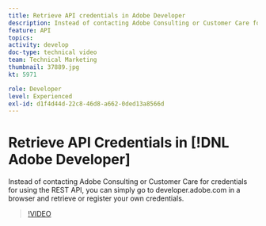 ```yaml
---
title: Retrieve API credentials in Adobe Developer
description: Instead of contacting Adobe Consulting or Customer Care for credentials for using the REST API, you can simply go to developer.adobe.com in a browser and retrieve or register your own credentials.
feature: API
topics: 
activity: develop
doc-type: technical video
team: Technical Marketing
thumbnail: 37889.jpg
kt: 5971

role: Developer
level: Experienced
exl-id: d1f4d44d-22c8-46d8-a662-0ded13a8566d
---
```

# Retrieve API Credentials in [!DNL Adobe Developer]

Instead of contacting Adobe Consulting or Customer Care for credentials for using the REST API, you can simply go to developer.adobe.com in a browser and retrieve or register your own credentials.

>[!VIDEO](https://video.tv.adobe.com/v/37889/?quality=12&learn=on)

